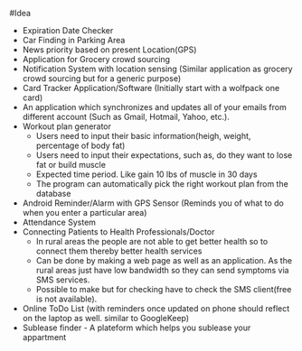 #Idea
- Expiration Date Checker
- Car Finding in Parking Area
- News priority based on present Location(GPS)
- Application for Grocery crowd sourcing
- Notification System with location sensing (Similar application as grocery crowd sourcing but for a generic purpose)
- Card Tracker Application/Software (Initially start with a wolfpack one card)
- An application which synchronizes and updates all of your emails from different account (Such as Gmail, Hotmail, Yahoo, etc.).
- Workout plan generator
  - Users need to input their basic information(heigh, weight, percentage of body fat)
  - Users need to input their expectations, such as, do they want to lose fat or build muscle
  - Expected time period. Like gain 10 lbs of muscle in 30 days
  - The program can automatically pick the right workout plan from the database
- Android Reminder/Alarm with GPS Sensor (Reminds you of what to do when you enter a particular area)
- Attendance System
- Connecting Patients to Health Professionals/Doctor
  - In rural areas the people are not able to get better health so to connect them thereby better health services
  - Can be done by making a web page as well as an application. As the rural areas just have low bandwidth so they can send symptoms via SMS services.
  - Possible to make but for checking have to check the SMS client(free is not available).
- Online ToDo List (with reminders once updated on phone should reflect on the laptop as well. similar to GoogleKeep)
- Sublease finder - A plateform which helps you sublease your appartment
  
